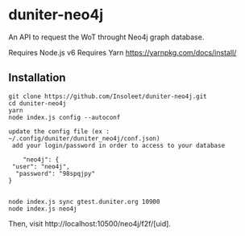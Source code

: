 # duniter-neo4j

An API to request the WoT throught Neo4j graph database.

Requires Node.js v6
Requires Yarn
https://yarnpkg.com/docs/install/

## Installation


    git clone https://github.com/Insoleet/duniter-neo4j.git
    cd duniter-neo4j
    yarn
    node index.js config --autoconf

    update the config file (ex : ~/.config/duniter/duniter_neo4j/conf.json)
     add your login/password in order to access to your database

        "neo4j": {
	 "user": "neo4j",
	  "password": "98spqjpy"
	}


    node index.js sync gtest.duniter.org 10900
    node index.js neo4j

Then, visit http://localhost:10500/neo4j/f2f/[uid].

